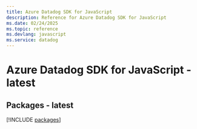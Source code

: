 ```yaml
---
title: Azure Datadog SDK for JavaScript
description: Reference for Azure Datadog SDK for JavaScript
ms.date: 02/24/2025
ms.topic: reference
ms.devlang: javascript
ms.service: datadog
---
```

# Azure Datadog SDK for JavaScript - latest
## Packages - latest
[!INCLUDE [packages](datadog-index.md)]